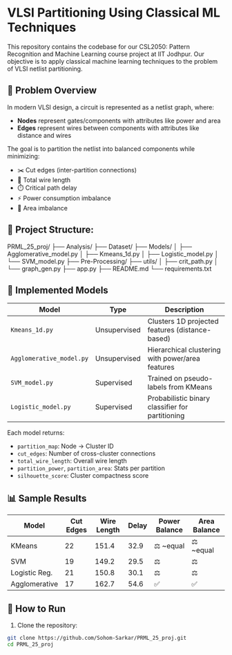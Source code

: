 # VLSI Partitioning Using Classical ML Techniques

This repository contains the codebase for our CSL2050: Pattern Recognition and Machine Learning course project at IIT Jodhpur. Our objective is to apply classical machine learning techniques to the problem of VLSI netlist partitioning.

## 🧠 Problem Overview

In modern VLSI design, a circuit is represented as a netlist graph, where:

- **Nodes** represent gates/components with attributes like power and area
- **Edges** represent wires between components with attributes like distance and wires

The goal is to partition the netlist into balanced components while minimizing:

- ✂️ Cut edges (inter-partition connections)
- 🔌 Total wire length
- ⏱️ Critical path delay
- ⚡ Power consumption imbalance
- 📐 Area imbalance

## 📁 Project Structure:
PRML_25_proj/
├── Analysis/
├── Dataset/
├── Models/
│ ├── Agglomerative_model.py
│ ├── Kmeans_1d.py
│ ├── Logistic_model.py
│ └── SVM_model.py
├── Pre-Processing/
├── utils/
│ ├── crit_path.py
│ └── graph_gen.py
├── app.py
├── README.md
└── requirements.txt


## 🧪 Implemented Models

| Model                     | Type          | Description |
|---------------------------|---------------|-------------|
| `Kmeans_1d.py`            | Unsupervised  | Clusters 1D projected features (distance-based) |
| `Agglomerative_model.py`  | Unsupervised  | Hierarchical clustering with power/area features |
| `SVM_model.py`            | Supervised    | Trained on pseudo-labels from KMeans |
| `Logistic_model.py`       | Supervised    | Probabilistic binary classifier for partitioning |

Each model returns:

- `partition_map`: Node → Cluster ID
- `cut_edges`: Number of cross-cluster connections
- `total_wire_length`: Overall wire length
- `partition_power`, `partition_area`: Stats per partition
- `silhouette_score`: Cluster compactness score

## 📊 Sample Results

| Model            | Cut Edges | Wire Length | Delay | Power Balance | Area Balance |
|------------------|-----------|-------------|-------|---------------|--------------|
| KMeans           | 22        | 151.4       | 32.9  | ⚖️ ~equal     | ⚖️ ~equal    |
| SVM              | 19        | 149.2       | 29.5  | ⚖️            | ⚖️           |
| Logistic Reg.    | 21        | 150.8       | 30.1  | ⚖️            | ⚖️           |
| Agglomerative    | 17        | 162.7       | 54.6  | ✅            | ✅           |

## 🚀 How to Run

1. Clone the repository:
```bash
git clone https://github.com/Sohom-Sarkar/PRML_25_proj.git
cd PRML_25_proj

